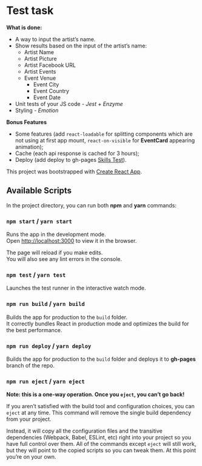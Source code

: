 # Test task
**What is done:**
- A way to input the artist’s name.
- Show results based on the input of the artist’s name:
  - Artist Name
  - Artist Picture
  - Artist Facebook URL
  - Artist Events
  - Event Venue
    - Event City
    - Event Country
    - Event Date
- Unit tests of your JS code - *Jest + Enzyme*
- Styling - *Emotion*

**Bonus Features**
- Some features (add `react-loadable` for splitting components which are not using at first app mount, `react-on-visible` for **EventCard** appearing animation);
- Cache​ (each api response is cached for 3 hours);
- Deploy​ (add deploy to gh-pages [Skills Test](https://ronny25.github.io/skills-test)).


This project was bootstrapped with [Create React App](https://github.com/facebookincubator/create-react-app).


## Available Scripts

In the project directory, you can run both **npm** and **yarn** commands:

### `npm start` / `yarn start`

Runs the app in the development mode.<br>
Open [http://localhost:3000](http://localhost:3000) to view it in the browser.

The page will reload if you make edits.<br>
You will also see any lint errors in the console.

### `npm test` / `yarn test`

Launches the test runner in the interactive watch mode.<br>

### `npm run build` / `yarn build`

Builds the app for production to the `build` folder.<br>
It correctly bundles React in production mode and optimizes the build for the best performance.

### `npm run deploy` / `yarn deploy`

Builds the app for production to the `build` folder and deploys it to **gh-pages** branch of the repo.

### `npm run eject` / `yarn eject`

**Note: this is a one-way operation. Once you `eject`, you can’t go back!**

If you aren’t satisfied with the build tool and configuration choices, you can `eject` at any time. This command will remove the single build dependency from your project.

Instead, it will copy all the configuration files and the transitive dependencies (Webpack, Babel, ESLint, etc) right into your project so you have full control over them. All of the commands except `eject` will still work, but they will point to the copied scripts so you can tweak them. At this point you’re on your own.
